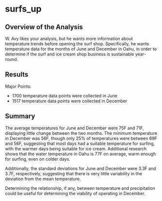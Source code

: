 # surfs_up

## Overview of the Analysis

W. Avy likes your analysis, but he wants more information about temperature trends before opening the surf shop. Specifically, he wants temperature data for the months of June and December in Oahu, in order to determine if the surf and ice cream shop business is sustainable year-round.


## Results

Major Points:

- 1700 temperature data points were collected in June
- 1517 temperature data points were collected in December


## Summary

The average temperatures for June and December were 75F and 71F, displaying little change between the two months. The minimum temperature in December was 56F, though only 25% of temperatures were between 69F and 56F, suggesting that most days had a suitable temperature for surfing, with the warmer days being suitable for ice cream. Additional research shows that the water temperature in Oahu is 77F on average, warm enough for surfing, even on colder days.  

Additionally, the standard deviations for June and December were 3.3F and 3.7F, respectively, suggesting that there is very little variability in the deviation from the mean temperature.

Determining the relationship, if any, between temperature and precipitation could be useful for determining the viability of operating in December. 